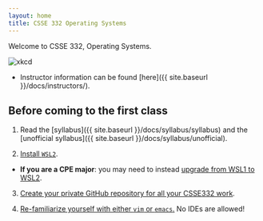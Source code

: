 ```yaml
---
layout: home
title: CSSE 332 Operating Systems
---
```


Welcome to CSSE 332, Operating Systems.

![xkcd](https://imgs.xkcd.com/comics/operating_systems.png)

* Instructor information can be found [here]({{ site.baseurl
  }}/docs/instructors/).

## Before coming to the first class

1. Read the [syllabus]({{ site.baseurl }}/docs/syllabus/syllabus) and the [unofficial syllabus]({{ site.baseurl }}/docs/syllabus/unofficial).

2. [Install `WSL2`](./labs/wsl).
  - **If you are a CPE major**: you may need to instead [upgrade from WSL1 to WSL2](https://learn.microsoft.com/en-us/windows/wsl/install#upgrade-version-from-wsl-1-to-wsl-2).

3. [Create your private GitHub repository for all your CSSE332 work](./docs/setup).

4. [Re-familiarize yourself with either `vim` or `emacs`.]({{site.baseurl}}{{site.resourcespath}}) No IDEs are allowed!




